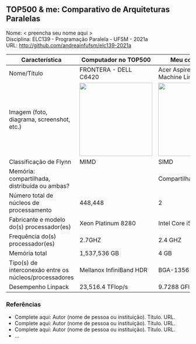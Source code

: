 TOP500 & me: Comparativo de Arquiteturas Paralelas
--------------------------------------------------

Nome: < preencha seu nome aqui >  
Disciplina: ELC139 - Programação Paralela - UFSM - 2021a  
URL: http://github.com/andreainfufsm/elc139-2021a  

| Característica                                            | Computador no TOP500  | Meu computador    |
| --------------------------------------------------------- | --------------------- | ---------------   |
| Nome/Título                                               |FRONTERA - DELL C6420 |Acer Aspire E15 (Virtual Machine Linux Mint)|
| Imagem (foto, diagrama, screenshot, etc.)                 |<img src="https://www.tacc.utexas.edu/image/journal/article?img_id=1805393&t=1575409498704" width="200"> |<img src="https://d3alv7ekdacjys.cloudfront.net/Custom/Content/Products/10/23/1023359_notebook-acer-aspire-e5574592s-hd-1tb-intel-core-i5-tela-156-windows-10-grafite_z1_636652925833502905" width="200">|
| Classificação de Flynn                                    |         MIMD          |       SIMD        |
| Memória: compartilhada, distribuída ou ambas?             |                       |   Compartilhada   |
| Número total de núcleos de processamento                  |        448,448        |         2         |
| Fabricante e modelo do(s) processador(es)                 |  Xeon Platinum 8280   |Intel Core i5 6200U|
| Frequência do(s) processador(es)                          |       2.7GHZ          |      2.4 GHZ      |
| Memória total                                             |      1,537,536 GB     |       4 GB        |
| Tipo(s) de interconexão entre os núcleos/processadores    |Mellanox InfiniBand HDR|      BGA-1356     |
| Desempenho Linpack                                        |    23,516.4 TFlop/s   |  9.7288 GFlops/s  |

### Referências
- Complete aqui: Autor (nome de pessoa ou instituição). Título. URL.
- Complete aqui: Autor (nome de pessoa ou instituição). Título. URL.
- Complete aqui: Autor (nome de pessoa ou instituição). Título. URL.
- ...
